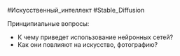 #Искусственный_интеллект #Stable_Diffusion 

Принципиальные вопросы:
- К чему приведет использование нейронных сетей?
- Как они повлияют на искусство, фотографию?